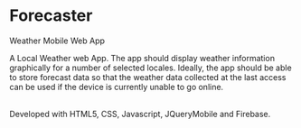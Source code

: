 # Forecaster
Weather Mobile Web App<br/>

A Local Weather web App. The app should display weather information graphically for a number of selected locales. Ideally, the app
should be able to store forecast data so that the weather data collected at the last access can be used if the device is currently unable to go online.<br/><br/>

Developed with HTML5, CSS, Javascript, JQueryMobile and Firebase.
